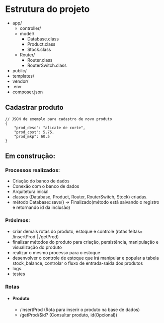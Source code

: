 # Estrutura do projeto

- app/
    - controller/
    - model/
        - Database.class
        - Product.class
        - Stock.class
    - Router/
        - Router.class
        - RouterSwitch.class
- public/
- templates/
- vendor/
- .env
- composer.json


## Cadastrar produto 

~~~JS
// JSON de exemplo para cadastro de novo produto
{
    "prod_desc": "alicate de corte",
    "prod_cost": 5.75,
    "prod_mkp": 60.5
}
~~~


## Em construção:

### Processos realizados:

- Criação do banco de dados
- Conexão com o  banco de dados
- Arquitetura inicial
- classes (Database, Product, Router, RouterSwitch, Stock) criadas.
- método Database::save() -> Finalizado(método está salvando o registro e retornando id da inclusão)


### Próximos:
- criar demais rotas do produto, estoque e controle (rotas feitas= /insertProd | /getProd)
- finalizar métodos do produto para criação, persistência, manipulação e visualização do produto
- realizar o mesmo processo para o estoque 
- desenvolver o controle de estoque que irá manipular e popular a tabela stock_balance, controlar o fluxo de entrada-saida dos produtos
- logs
- testes


### Rotas

- #### Produto
    - /insertProd (Rota para inserir o produto na base de dados)
    - /getProd/$id? (Consultar produto, id(Opcional))
